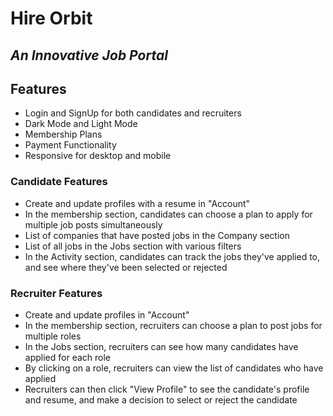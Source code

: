 # Hire Orbit 
## _An Innovative Job Portal_

## Features
- Login and SignUp for both candidates and recruiters
- Dark Mode and Light Mode
- Membership Plans
- Payment Functionality
- Responsive for desktop and mobile

### Candidate Features
- Create and update profiles with a resume in "Account"
- In the membership section, candidates can choose a plan to apply for multiple job posts simultaneously
- List of companies that have posted jobs in the Company section
- List of all jobs in the Jobs section with various filters
- In the Activity section, candidates can track the jobs they've applied to, and see where they've been selected or rejected

### Recruiter Features
- Create and update profiles in "Account"
- In the membership section, recruiters can choose a plan to post jobs for multiple roles
- In the Jobs section, recruiters can see how many candidates have applied for each role
- By clicking on a role, recruiters can view the list of candidates who have applied
- Recruiters can then click "View Profile" to see the candidate's profile and resume, and make a decision to select or reject the candidate
